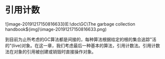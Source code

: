 # 引用计数

![image-20191217150816633](E:\doc\GC\The garbage collection handbook\${img}\image-20191217150816633.png)

到目前为止所考虑的GC算法都是间接的，每种算法根据给定的根的集合追踪"活的"(live)对象。在这一章，我们考虑最后一种基本的算法，引用计数法。引用计数法在对象的引用被创建或销毁时直接操作对象。